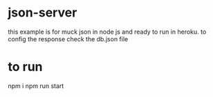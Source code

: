 # json-server

this example is for muck json in node js and ready to run in heroku.
to config the response check the db.json file

# to run
npm i
npm run start
